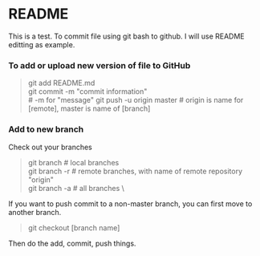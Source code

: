 # README

This is a test. To commit file using git bash to github. I will use README editting as example.


### To add or upload new version of file to GitHub

> git add README.md \
> git commit -m "commit information" \
> \# -m for "message"
> git push -u origin master
> \# origin is name for \[remote], master is name of \[branch]

### Add to new branch
Check out your branches
> git branch \# local branches \
> git branch -r \# remote branches, with name of remote repository "origin" \
> git branch -a \# all branches \

If you want to push commit to a non-master branch, you can first move to another branch.
> git checkout \[branch name] 

Then do the add, commit, push things.
